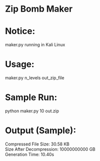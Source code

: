 # Zip Bomb Maker

# Notice:
maker.py running in Kali Linux

# Usage:
maker.py n_levels out_zip_file

# Sample Run:
python maker.py 10 out.zip

# Output (Sample):
Compressed File Size: 30.58 KB  
Size After Decompression: 10000000000 GB  
Generation Time: 10.40s
